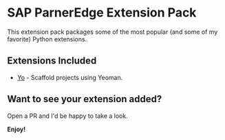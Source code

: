 # SAP ParnerEdge Extension Pack

This extension pack packages some of the most popular (and some of my favorite) Python extensions.

## Extensions Included

* [Yo](https://marketplace.visualstudio.com/items?itemName=camel-tooling.yo) - Scaffold projects using Yeoman.

## Want to see your extension added?

Open a PR and I'd be happy to take a look. 

**Enjoy!**

